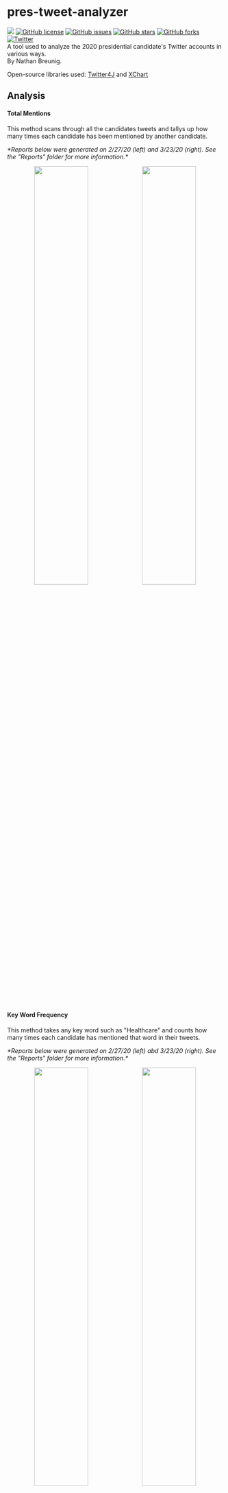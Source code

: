# pres-tweet-analyzer
<img src="https://img.shields.io/badge/maintained%3F-yes-yellow"></img>
[![GitHub license](https://img.shields.io/github/license/NBreunig3/pres-tweet-analyzer)](https://github.com/NBreunig3/pres-tweet-analyzer/blob/master/LICENSE)
[![GitHub issues](https://img.shields.io/github/issues/NBreunig3/pres-tweet-analyzer)](https://github.com/NBreunig3/pres-tweet-analyzer/issues)
[![GitHub stars](https://img.shields.io/github/stars/NBreunig3/pres-tweet-analyzer)](https://github.com/NBreunig3/pres-tweet-analyzer/stargazers)
[![GitHub forks](https://img.shields.io/github/forks/NBreunig3/pres-tweet-analyzer)](https://github.com/NBreunig3/pres-tweet-analyzer/network)
[![Twitter](https://img.shields.io/twitter/url?style=social&url=https%3A%2F%2Ftwitter.com%2FNBreunig3)](https://twitter.com/intent/tweet?text=Wow:&url=https%3A%2F%2Fgithub.com%2FNBreunig3%2Fpres-tweet-analyzer)
<br/>
A tool used to analyze the 2020 presidential candidate's Twitter accounts in various ways. <br/>
By Nathan Breunig.

Open-source libraries used: [Twitter4J](http://twitter4j.org/en/) and [XChart](https://knowm.org/open-source/xchart/) <br/>

## Analysis
#### Total Mentions
This method scans through all the candidates tweets and tallys up how many times each candidate has been mentioned by another candidate. <br/>


<i>\*Reports below were generated on 2/27/20 (left) and 3/23/20 (right). See the "Reports" folder for more information.\*</i>
<p align="center">
  <img src="https://i.imgur.com/lyPqMt0.png" width="50%"><img src="https://i.imgur.com/wkefnNF.png" width="50%">
</p>


#### Key Word Frequency
This method takes any key word such as "Healthcare" and counts how many times each candidate has mentioned that word in their tweets. <br/>

<i>\*Reports below were generated on 2/27/20 (left) abd 3/23/20 (right). See the "Reports" folder for more information.\*</i>
<p align="center">
  <img src="https://i.imgur.com/6MG2Tcs.png" width="50%"><img src="https://i.imgur.com/qi3sTgx.png" width="50%">
</p>


#### Word Count
This method looks at each candidate's individual Twitter account and determines which significant words have been repeated the most in their tweets.<br/>

<i>\*Report below was generated 2/27/20. See the "Reports" folder for more information.\*</i>
<p align="center">
  <img src="https://i.imgur.com/fYZQODz.png" width="33%"><img src="https://i.imgur.com/8IhJ8A3.png" width="33%">
  <img src="https://i.imgur.com/lknzBlF.png" width="33%">
</p>
<p align="center">
  <img src="https://i.imgur.com/kO4lebY.png" width="33%">
  <img src="https://i.imgur.com/jnDNGbS.png" width="33%"><img src="https://i.imgur.com/JfgJ2Gj.png" width="33%">
</p>
<br/>
<i>*Report below was generated 3/23/20. See the "Reports" folder for more information.*</i><br/>
<p align="center">
  <img src="https://i.imgur.com/Wq3RvVG.png" width="33%"><img src="https://i.imgur.com/1lyuf3o.png" width="33%"><img    src="https://i.imgur.com/wRqQeLe.png" width="33%">
</p>


#### Mentions of Others Frequency
This method will look at each candidates Twitter account and determine how many times that candidate has mentioned any other candidate in their tweets. <br/> 

<i>\*Reports below were generated on 2/27/20 (left) and 3/23/20 (right). See the "Reports" folder for more information.\*</i>
<img src="https://i.imgur.com/BkcSBsA.png" width="40%"><img src="https://i.imgur.com/lw7i6pT.png" width="40%">


### To view analysis and CSV files, click on the "Reports" folder!
